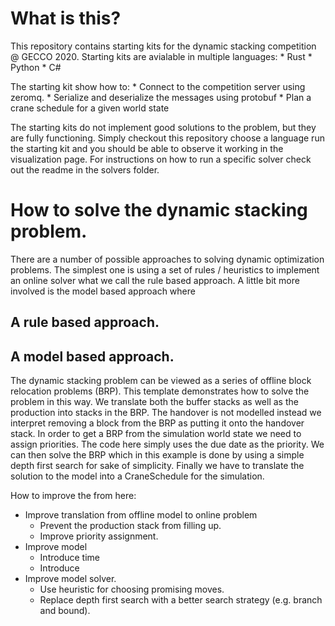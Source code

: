 What is this?
=============

This repository contains starting kits for the dynamic stacking competition @ GECCO 2020.
Starting kits are avialable in multiple languages:
    * Rust
    * Python
    * C#

The starting kit show how to:
    * Connect to the competition server using zeromq.
    * Serialize and deserialize the messages using protobuf
    * Plan a crane schedule for a given world state

The starting kits do not implement good solutions to the problem, but they are fully functioning.
Simply checkout this repository choose a language run the starting kit and you should be able to observe it working in the visualization page. For instructions on how to run a specific solver check out the readme in the solvers folder.

How to solve the dynamic stacking problem.
==========================================

There are a number of possible approaches to solving dynamic optimization problems.
The simplest one is using a set of rules / heuristics to implement an online solver what we call the rule based approach.
A little bit more involved is the model based approach where

A rule based approach.
-----------------------


A model based approach.
-----------------------
The dynamic stacking problem can be viewed as a series of offline block relocation problems (BRP).
This template demonstrates how to solve the problem in this way.
We translate both the buffer stacks as well as the production into stacks in the BRP.
The handover is not modelled instead we interpret removing a block from the BRP as putting it onto the handover stack.
In order to get a BRP from the simulation world state we need to assign priorities.
The code here simply uses the due date as the priority.
We can then solve the BRP which in this example is done by using a simple depth first search for sake of simplicity.
Finally we have to translate the solution to the model into a CraneSchedule for the simulation.


How to improve the from here:

* Improve translation from offline model to online problem
    - Prevent the production stack from filling up.
    - Improve priority assignment.
* Improve model
    - Introduce time
    - Introduce 
* Improve model solver.
    - Use heuristic for choosing promising moves.
    - Replace depth first search with a better search strategy (e.g. branch and bound).